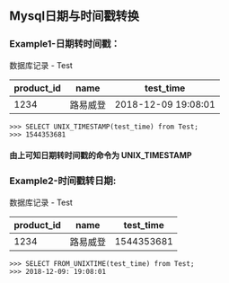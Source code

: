 ## Mysql日期与时间戳转换

### Example1-日期转时间戳：

数据库记录 - Test

| product_id| name | test_time|
|-|-|-|
|1234 | 路易威登 | 2018-12-09 19:08:01|

```mysql
>>> SELECT UNIX_TIMESTAMP(test_time) from Test;
>>> 1544353681
```

#### 由上可知日期转时间戳的命令为 UNIX_TIMESTAMP

### Example2-时间戳转日期:

数据库记录 - Test

| product_id | name     | test_time  |
| ---------- | -------- | ---------- |
| 1234       | 路易威登 | 1544353681 |

```mysql
>>> SELECT FROM_UNIXTIME(test_time) from Test;
>>> 2018-12-09: 19:08:01
```

